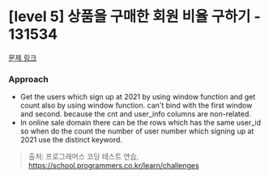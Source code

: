 # [level 5] 상품을 구매한 회원 비율 구하기 - 131534 

[문제 링크](https://school.programmers.co.kr/learn/courses/30/lessons/131534) 

### Approach
- Get the users which sign up at 2021 by using window function and get count also by using window function. can't bind with the first window and second. because the cnt and user_info columns are non-related.
- In online sale domain there can be the rows which has the same user_id so when do the count the number of user number which signing up at 2021 use the distinct keyword.

> 출처: 프로그래머스 코딩 테스트 연습, https://school.programmers.co.kr/learn/challenges
